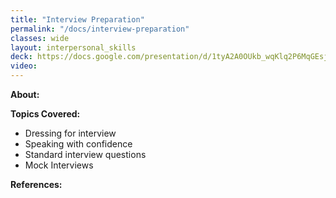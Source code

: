 ```yaml
---
title: "Interview Preparation"
permalink: "/docs/interview-preparation"
classes: wide
layout: interpersonal_skills
deck: https://docs.google.com/presentation/d/1tyA2A0OUkb_wqKlq2P6MqGEsj0WB9_8ugaA1S81TgDc/edit#slide=id.g9e45599a56_0_1086
video:
---
```


**About:**

**Topics Covered:**

- Dressing for interview
- Speaking with confidence
- Standard interview questions
- Mock Interviews

**References:**

